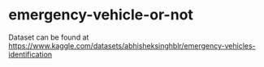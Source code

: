 # emergency-vehicle-or-not

Dataset can be found at https://www.kaggle.com/datasets/abhisheksinghblr/emergency-vehicles-identification
